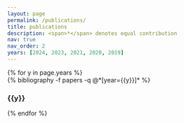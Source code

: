 ```yaml
---
layout: page
permalink: /publications/
title: publications
description: <span>*</span> denotes equal contribution
nav: true
nav_order: 2
years: [2024, 2023, 2021, 2020, 2019]
---
```

<!-- _pages/publications.md -->
<div class="publications">
    {% for y in page.years %}
    <div class="bibliography-sep row p-0 mb-2">
        <div class="col-sm-11 p-0">
        {% bibliography -f papers -q @*[year={{y}}]* %}
        </div>
        <div class="col-sm-1 align-self-end mt-2 p-0 pr-1">
        <h3 class="bibliography-year">{{y}}</h3>
        </div>
    </div>
    {% endfor %}
</div>
